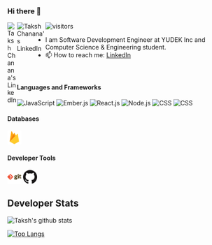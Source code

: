### Hi there 👋
![visitors](https://visitor-badge.glitch.me/badge?page_id=takshch.takshch)
<a href="https://www.linkedin.com/in/takshch/">
  <img align="left" alt="Taksh Chanana's LinkedIn" width="22px" src="https://raw.githubusercontent.com/peterthehan/peterthehan/master/assets/linkedin.svg" />
</a>
<a href="mailto:takshch089@gmail.com">
  <img align="left" alt="Taksh Chanana's LinkedIn" width="65px" src="https://img.shields.io/badge/Gmail-D14836?style=for-the-badge&logo=gmail&logoColor=white" />
</a>

- I am Software Development Engineer at YUDEK Inc and Computer Science & Engineering student.
- 📫 How to reach me: [LinkedIn](https://linkedin.com/in/takshch)

<br />

#### Languages and Frameworks

<p align="left">
<img alt="JavaScript" width="130px" src="https://img.shields.io/badge/JavaScript-F7DF1E?style=for-the-badge&logo=javascript&logoColor=black" />
<img alt="Ember.js" width="110px" src="https://img.shields.io/badge/ember.js-E04E39?style=for-the-badge&logo=ember-dot-js&logoColor=white" />
<img alt="React.js" width="90px" src="https://img.shields.io/badge/React-20232A?style=for-the-badge&logo=react&logoColor=61DAFB" />
<img alt="Node.js" width="100px" src="https://img.shields.io/badge/Node.js-43853D?style=for-the-badge&logo=node-dot-js&logoColor=white" />
<img alt="CSS" width="80px" src="https://img.shields.io/badge/CSS3-1572B6?style=for-the-badge&logo=css3&logoColor=white" />
<img alt="CSS" width="80px" src="https://img.shields.io/badge/HTML-239120?style=for-the-badge&logo=html5&logoColor=white" />
</p>

#### Databases

<p align="left">
<img alt="" width="32px" src="https://raw.githubusercontent.com/github/explore/80688e429a7d4ef2fca1e82350fe8e3517d3494d/topics/firebase/firebase.png" />
</p>

#### Developer Tools

<p align="left">
<img alt="Git" width="32px" src="https://raw.githubusercontent.com/github/explore/80688e429a7d4ef2fca1e82350fe8e3517d3494d/topics/git/git.png" />
<img alt="GitHub" width="32px" src="https://raw.githubusercontent.com/github/explore/78df643247d429f6cc873026c0622819ad797942/topics/github/github.png" />
</p>

## Developer Stats

![Taksh's github stats](https://github-readme-stats.vercel.app/api?username=takshch&show_icons=true)


[![Top Langs](https://github-readme-stats.vercel.app/api/top-langs/?username=takshch&hide=html)](https://github.com/anuraghazra/github-readme-stats)
